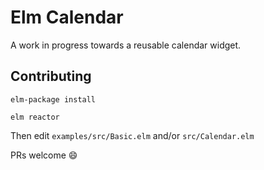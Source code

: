 # Elm Calendar

A work in progress towards a reusable calendar widget.

## Contributing

`elm-package install`

`elm reactor`

Then edit `examples/src/Basic.elm` and/or `src/Calendar.elm`

PRs welcome 😄
